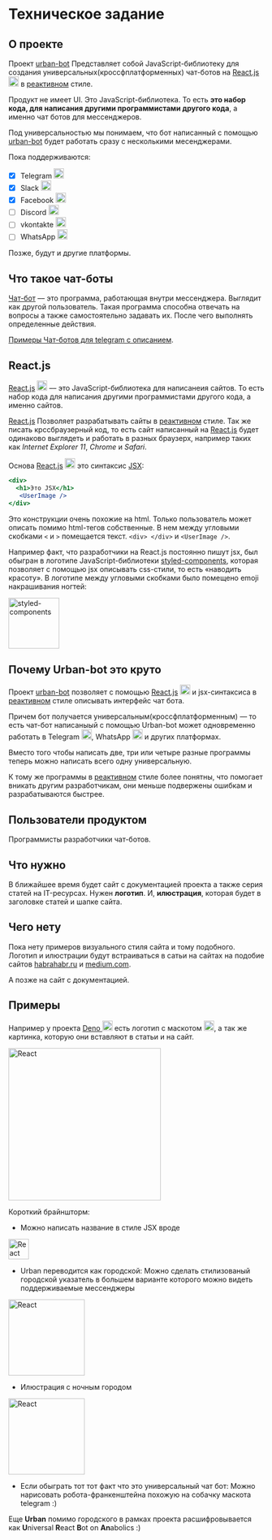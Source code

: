# Техническое задание

## О проекте
Проект [urban-bot](https://github.com/urban-bot/urban-bot/)
Представляет собой JavaScript-библиотеку для создания универсальных(кроссфплатформенных) чат-ботов на [React.js](https://ru.reactjs.org/) <img alt="react" src="https://cdn.iconscout.com/icon/free/png-512/react-1-282599.png" height="20px" /> в [реактивном](https://clck.ru/HFwFY) стиле.

Продукт не имеет UI.
Это JavaScript-библиотека. То есть **это набор кода, для написания другими программистами другого кода**, а именно чат ботов для мессенджеров.

Под универсальностью мы понимаем, что бот написанный с помощью [urban-bot](https://github.com/urban-bot/urban-bot/)  будет работать сразу с несколькими месенджерами.

Пока поддерживаются:
- [x] Telegram <img alt="telegram" src="https://upload.wikimedia.org/wikipedia/commons/thumb/8/82/Telegram_logo.svg/1024px-Telegram_logo.svg.png" height="20px" />
- [x] Slack <img alt="slack" src="https://upload.wikimedia.org/wikipedia/commons/7/76/Slack_Icon.png" height="20px" />
- [x] Facebook <img alt="facebook" src="https://cdn3.iconfinder.com/data/icons/capsocial-round/500/facebook-512.png" height="20px" />
- [ ] Discord <img alt="discord" src="https://cdn.iconscout.com/icon/free/png-512/discord-3-569463.png" height="20px" />
- [ ] vkontakte <img alt="vkontakte" src="https://pngicon.ru/file/uploads/vk-256x256.png" height="20px" />
- [ ] WhatsApp <img alt="WhatsApp" src="https://cdn2.iconfinder.com/data/icons/social-messaging-ui-color-shapes-2-free/128/social-whatsapp-circle-512.png" height="20px" />

Позже, будут и другие платформы.

## Что такое чат-боты
[Чат-бот](https://clck.ru/NimKm) –– это программа, работающая внутри мессенджера. Выглядит как другой пользователь. Такая программа способна отвечать на вопросы а также самостоятельно задавать их. После чего выполнять определенные действия.

[Примеры Чат-ботов для telegram с описанием](https://netology.ru/blog/bots-45).

## React.js

[React.js](https://ru.reactjs.org/) <img alt="react" src="https://cdn.iconscout.com/icon/free/png-512/react-1-282599.png" height="20px" /> –– это JavaScript-библиотека для написанеия сайтов.
То есть набор кода для написания другими программистами другого кода, а именно сайтов.

[React.js](https://ru.reactjs.org/)  Позволяет разрабатывать сайты в [реактивном](https://clck.ru/HFwFY) стиле. Так же писать крссбраузерный код, то есть сайт написанный на [React.js](https://ru.reactjs.org/) 
будет одинаково выглядеть и работать в разных браузерх, например таких как _Internet Explorer 11_, _Chrome_ и _Safari_. 

Основа [React.js](https://ru.reactjs.org/) <img alt="react" src="https://cdn.iconscout.com/icon/free/png-512/react-1-282599.png" height="20px" /> это синтаксис [JSX](https://en.wikipedia.org/wiki/React_(web_framework)#JSX):

``` jsx
<div>
  <h1>Это JSX</h1>
   <UserImage />
</div>
```
Это конструкции очень похожие на html. Только пользователь может описать помимо html-тегов собственные.
В нем между угловыми скобками `<` и `>` помещается текст.
`<div> </div>` и `<UserImage />`.
 
Например факт, что разработчики на React.js постоянно пишут jsx, был обыгран в логотипе JavaScript-библиотеки
[styled-components](https://styled-components.com/), которая позволяет с помощью jsx описывать css-стили, то есть «наводить красоту». 
В логотипе между угловыми скобками было помещено emoji накрашивания ногтей:

<img alt="styled-components" src="https://raw.githubusercontent.com/styled-components/brand/master/styled-components.png" height="100px" />

## Почему Urban-bot это круто

Проект [urban-bot](https://github.com/urban-bot/urban-bot/) позволяет c помощью [React.js](https://ru.reactjs.org/) <img alt="React" src="https://cdn.iconscout.com/icon/free/png-512/react-1-282599.png" height="20px" />  и jsx-синтаксиса в [реактивном](https://clck.ru/HFwFY) стиле
описывать интерфейс чат бота.

Причем бот получается универсальным(кроссфплатформенным) –– то есть чат-бот написаныый с помощью Urban-bot может одновременно работать в
Telegram <img alt="telegram" src="https://upload.wikimedia.org/wikipedia/commons/thumb/8/82/Telegram_logo.svg/1024px-Telegram_logo.svg.png" height="20px" />, WhatsApp <img alt="whatsApp" src="https://cdn2.iconfinder.com/data/icons/social-messaging-ui-color-shapes-2-free/128/social-whatsapp-circle-512.png" height="20px" /> и других платформах.

Вместо того чтобы написать две, три или четыре разные программы теперь можно написать всего одну универсальную. 
 
К тому же программы в [реактивном](https://clck.ru/HFwFY) стиле более понятны, что помогает вникать другим разработчикам, они меньше подвержены ошибкам
и разрабатываются быстрее.

## Пользователи продуктом
Программисты разработчики чат-ботов.

## Что нужно

В ближайшее время будет сайт с документацией проекта а
также серия статей на IT-ресурсах.
Нужен **логотип**.
И, **илюстрация**, которая будет в заголовке статей и шапке сайта.


## Чего нету
Пока нету примеров визуального стиля сайта и тому подобного.
Логотип и илюстрации будут встраиваться в сатьи на сайтах на подобие сайтов 
[habrahabr.ru](https://habrahabr.ru) и
[medium.com](https://medium.com).

А позже на сайт с документацией.
## Примеры
Например у проекта [Deno <img alt="deno" src="https://deno.land/logo.svg" height="20px" />](https://github.com/urban-bot/urban-bot/)
есть логотип c маскотом <img alt="deno" src="https://deno.land/logo.svg" height="20px" />, а так же картинка, которую они вставляют в статьи и на сайт.

<img alt="React" src="https://deno.land/v1_wide.jpg" height="300px" />

Короткий брайншторм:

- Можно написать название в стиле JSX вроде

<img alt="React" src="https://b.radikal.ru/b31/2005/37/f3a96564752f.jpg" height="40px" />

- Urban переводится как городской:
Можно сделать стилизованый городской указатель в большем варианте которого можно видеть поддерживаемые мессенджеры

<img alt="React" src="https://studio47.ru/img/projects/mal-arx-form/art-obekt-ukazatel-goroda/1.jpg" height="150px" /> 

- Илюстрация с ночным городом 

<img alt="React" src="https://image.freepik.com/free-vector/_23-2147533887.jpg" height="150px" /> 

- Если обыграть тот тот факт что это универсальный чат бот: 
  Можно нарисовать робота-франкенштейна похожую на собачку маскота telegram :)

Еще **Urban**  помимо городского в рамках проекта расшифровывается как **U**niversal **R**eact **B**ot on **An**abolics :)


